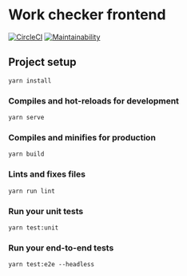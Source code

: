 # Work checker frontend

[![CircleCI](https://circleci.com/gh/Loremaster/work-checker-frontend/tree/master.svg?style=svg)](https://circleci.com/gh/Loremaster/work-checker-frontend/tree/master)
[![Maintainability](https://api.codeclimate.com/v1/badges/63061b05d0adc3e0cbc0/maintainability)](https://codeclimate.com/github/Loremaster/work-checker-frontend/maintainability)

## Project setup
```
yarn install
```

### Compiles and hot-reloads for development
```
yarn serve
```

### Compiles and minifies for production
```
yarn build
```

### Lints and fixes files
```
yarn run lint
```

### Run your unit tests
```
yarn test:unit
```

### Run your end-to-end tests
```
yarn test:e2e --headless
```

